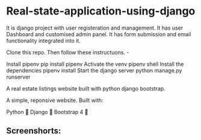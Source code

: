 # Real-state-application-using-django

It is django project with user registeration and management. It has user Dashboard and customised admin panel. It has form submission and email functionality integrated into it.


Clone this repo. Then follow these instructuons. -

Install pipenv
pip install pipenv
Activate the venv
pipenv shell
Install the dependencies
pipenv install
Start the django server
python manage.py runserver




A real estate listings website built with python django bootstrap.

A simple, reponsive website. Built with:

Python 🐍
Django 🎸
Bootstrap 4 🌈


## Screenshorts:


